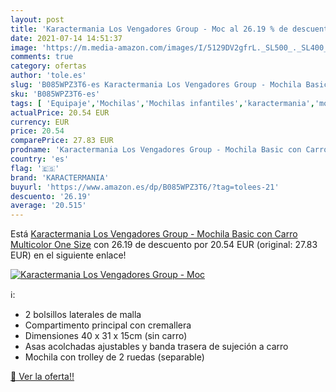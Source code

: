 ```yaml
---
layout: post
title: 'Karactermania Los Vengadores Group - Moc al 26.19 % de descuento'
date: 2021-07-14 14:51:37
image: 'https://m.media-amazon.com/images/I/5129DV2gfrL._SL500_._SL400_.jpg'
comments: true
category: ofertas
author: 'tole.es'
slug: 'B085WPZ3T6-es Karactermania Los Vengadores Group - Mochila Basic con...'
sku: 'B085WPZ3T6-es'
tags: [ 'Equipaje','Mochilas','Mochilas infantiles','karactermania','mochila', ]
actualPrice: 20.54 EUR
currency: EUR
price: 20.54
comparePrice: 27.83 EUR
prodname: 'Karactermania Los Vengadores Group - Mochila Basic con Carro  Multicolor  One Size'
country: 'es'
flag: '🇪🇸'
brand: 'KARACTERMANIA'
buyurl: 'https://www.amazon.es/dp/B085WPZ3T6/?tag=tolees-21'
descuento: '26.19'
average: '20.515'
---
```


Está [Karactermania Los Vengadores Group - Mochila Basic con Carro  Multicolor  One Size](https://www.amazon.es/dp/B085WPZ3T6/?tag=tolees-21) con 26.19 de descuento por 20.54 EUR (original: 27.83 EUR) en el siguiente enlace!

[![Karactermania Los Vengadores Group - Moc](https://m.media-amazon.com/images/I/5129DV2gfrL._SL500_._SL400_.jpg)](https://www.amazon.es/dp/B085WPZ3T6/?tag=tolees-21)

ℹ️:

- 2 bolsillos laterales de malla
- Compartimento principal con cremallera
- Dimensiones 40 x 31 x 15cm (sin carro)
- Asas acolchadas ajustables y banda trasera de sujeción a carro
- Mochila con trolley de 2 ruedas (separable)

[🛒 Ver la oferta!!](https://www.amazon.es/dp/B085WPZ3T6/?tag=tolees-21)
